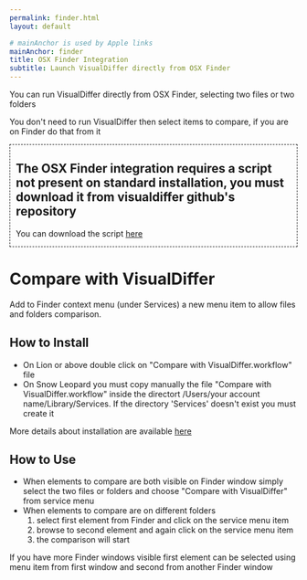 ```yaml
---
permalink: finder.html
layout: default

# mainAnchor is used by Apple links
mainAnchor: finder
title: OSX Finder Integration
subtitle: Launch VisualDiffer directly from OSX Finder
---
```


You can run VisualDiffer directly from OSX Finder, selecting two files or two folders

You don't need to run VisualDiffer then select items to compare, if you are on Finder do that from it

<div style="border: 1px dashed; padding:0 10px">
<h2>The OSX Finder integration requires a script not present on standard installation, you must download it from visualdiffer github's repository</h2>
<p>You can download the script <a href="https://github.com/visualdiffer/scripts">here</a></p>
</div>

# Compare with VisualDiffer

Add to Finder context menu (under Services) a new menu item to allow files and folders comparison.

## How to Install
- On Lion or above double click on "Compare with VisualDiffer.workflow" file
- On Snow Leopard you must copy manually the file "Compare with VisualDiffer.workflow" inside the directort /Users/your account 
name/Library/Services. If the directory 'Services' doesn't exist you must create it

More details about installation are available <a href="https://github.com/visualdiffer/scripts/blob/master/installServices.md">here</a>

## How to Use

- When elements to compare are both visible on Finder window simply select the two files or folders and choose "Compare with VisualDiffer" 
from service menu
- When elements to compare are on different folders
	1. select first element from Finder and click on the service menu item
	2. browse to second element and again click on the service menu item
	3. the comparison will start
	
If you have more Finder windows visible first element can be selected using menu item from first window and second from another Finder window
